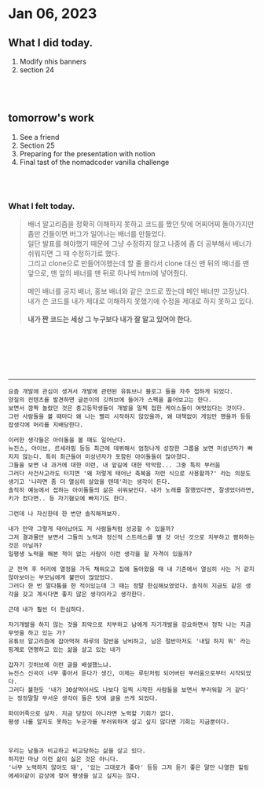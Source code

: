 # Jan 06, 2023 

## What I did today.
1. Modify nhis banners
2. section 24

<br><br>

## tomorrow's work
1. See a friend
2. Section 25
3. Preparing for the presentation with notion
4. Final tast of the nomadcoder vanilla challenge

<br><br>

### What I felt today.
>배너 알고리즘을 정확히 이해하지 못하고 코드를 짰던 탓에 어찌어찌 돌아가지만 좀만 건들이면 버그가 일어나는 배너를 만들었다.<br>
일단 발표를 해야했기 때문에 그냥 수정하지 않고 나중에 좀 더 공부해서 배너가 쉬워지면 그 때 수정하기로 했다.<br>
그리고 clone으로 만들어야했는데 할 줄 몰라서 clone 대신 맨 뒤의 배너를 맨 앞으로, 맨 앞의 배너를 맨 뒤로 하나씩 html에 넣어줬다.<br><br>메인 배너를 공지 배너, 홍보 배너와 같은 코드로 짰는데 메인 배너만 고장났다.<br>
내가 쓴 코드를 내가 제대로 이해하지 못했기에 수정을 제대로 하지 못하고 있다.<br><br>
**내가 짠 코드는 세상 그 누구보다 내가 잘 알고 있어야 한다.**

<br>
<br>
<br>
<br>
<br>

* * *
    요즘 개발에 관심이 생겨서 개발에 관련된 유튜브나 블로그 들을 자주 접하게 되었다.
    양질의 컨텐츠를 발견하면 글쓴이의 깃허브에 들어가 스펙을 흝어보고는 한다.
    보면서 깜짝 놀랐던 것은 중고등학생들이 개발을 일찍 접한 케이스들이 여럿있다는 것이다.
    그런 사람들을 볼 때마다 왜 나는 빨리 시작하지 않았을까, 왜 대책없이 게임만 했을까 등등 잡생각에 머리를 지배당한다.

    이러한 생각들은 아이돌을 볼 때도 일어난다.
    뉴진스, 아이브, 르세라핌 등등 최근에 데뷔해서 엄청나게 성장한 그룹을 보면 미성년자가 빠지지 않는다. 특히 최근들어 미성년자가 포함된 아이돌들이 많아졌다.
    그들을 보면 내 과거에 대한 미련, 내 앞길에 대한 막막함... 그중 특히 부러움
    그러다 사건사고라도 터지면 '왜 저렇게 태어난 축복을 저런 식으로 사용할까?' 라는 의문도 생기고 '나라면 좀 더 열심히 살았을 텐데'라는 생각이 든다.
    솔직히 예능에서 접하는 아이돌들의 삶은 쉬워보인다. 내가 노래를 잘했었다면, 잘생었더라면, 키가 컸다면.. 등 자기혐오에 빠지기도 한다.

    그런데 나 자신한테 한 번만 솔직해져보자.

    내가 만약 그렇게 태어났어도 저 사람들처럼 성공할 수 있을까?
    그저 결과물만 보면서 그들의 노력과 정신적 스트레스를 별 것 아닌 것으로 치부하고 폄하하는 것은 아닐까?
    일평생 노력을 해본 적이 없는 사람이 이런 생각을 할 자격이 있을까?

    군 전역 후 머리에 열정을 가득 채워오고 집에 돌아왔을 때 내 기준에서 열심히 사는 거 같지 않아보이는 부모님에게 불만이 많았었다.
    그러다 한 번 말다툼을 한 적이있는데 그 때는 정말 한심해보였었다. 솔직히 지금도 같은 생각을 갖고 계시다면 좋지 않은 생각이라고 생각한다.

    근데 내가 훨씬 더 한심하다.

    자기개발을 하지 않는 것을 죄악으로 치부하고 남에게 자기개발을 강요하면서 정작 나는 지금 무엇을 하고 있는 가?
    유튜브 알고리즘에 잡아먹혀 하루의 절반을 낭비하고, 남은 절반마저도 '내일 하지 뭐' 라는 핑계로 연명하고 있는 삶을 살고 있는 내가

    갑자기 깃허브에 이런 글을 배설했느냐.
    뉴진스 신곡이 너무 좋아서 듣다가 생긴, 이제는 루틴처럼 되어버린 부러움으로부터 시작되었다.
    그러다 불현듯 '내가 30살먹어서도 나보다 일찍 시작한 사람들을 보면서 부러워할 거 같다' 는 정정말말 무서운 생각이 들은 탓에 글을 쓰게 되었다.

    파이어족으로 살자. 지금 당장이 아니라면 노력할 기회가 없다.
    평생 나를 알지도 못하는 누군가를 부러워하며 살고 싶지 않다면 기회는 지금뿐이다.



    우리는 남들과 비교하고 비교당하는 삶을 살고 있다.
    하지만 마냥 이런 삶이 싫은 것은 아니다.
    '너무 노력하지 않아도 돼', '있는 그대로가 좋아' 등등 그저 듣기 좋은 말만 나열한 힐링 에세이같이 감상에 젖어 평생을 살고 싶지는 않다.